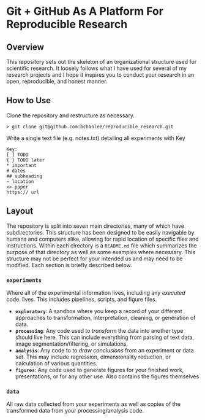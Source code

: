 # Git + GitHub As A Platform For Reproducible Research 

## Overview
This repository sets out the skeleton of an organizational structure used for scientific research. It loosely follows what I have used for several of my research projects and I hope it inspires you to conduct your research in an open, reproducible, and honest manner.

## How to Use
Clone the repository and restructure as necessary.

```
> git clone git@github.com:bchanlee/reproducible_research.git
```

Write a single text file (e.g. notes.txt) detailing all experiments with Key

```
Key:
[ ] TODO
{ } TODO later
* important
# dates
## subheading
~ location
<> paper
https:// url
```
## Layout

The repository is split into seven main directories, many of which have subdirectories. This structure has been designed to be easily navigable by humans and computers alike, allowing for rapid location of specific files and instructions. Within each directory is a `README.md` file which summarizes the purpose of that directory as well as some examples where necessary. This structure may not be perfect for your intended us and may need to be modified. Each section is briefly described below. 

### **`experiments`** 
Where all of the experimental information lives, including any *executed* code. lives. This includes pipelines, scripts, and figure files. 
 * **`exploratory`**: A sandbox where you keep a record of your different approaches to transformation, interpretation, cleaning, or generation of data.
 * **`processing`**: Any code used to *transform* the data into another type should live here. This can include everything from parsing of text data, image segmentation/filtering, or simulations.
 * **`analysis`**: Any code to to *draw conclusions* from an experiment or data set. This may include regression, dimensionality reduction, or calculation of various quantities.
 * **`figures`**: Any code used to generate figures for your finished work, presentations, or for any other use. Also contains the figures themselves

### **`data`** 
All raw data collected from your experiments as well as copies of the transformed data from your processing/analysis code.